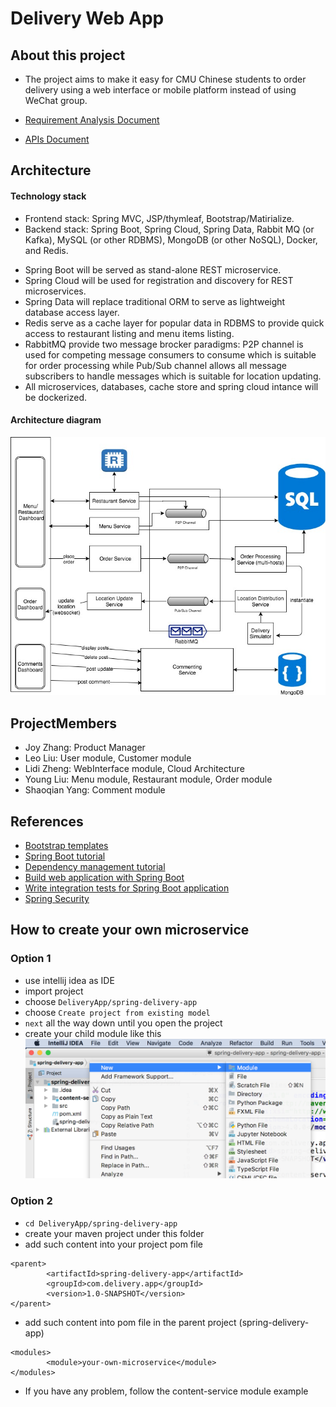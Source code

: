 # Delivery Web App

## About this project

* The project aims to make it easy for CMU Chinese students to order delivery using a web interface or mobile platform instead of using WeChat group. 

* [Requirement Analysis Document](https://github.com/benjasy1993/DeliveryApp/blob/master/docs/RequirementDoc.md)

* [APIs Document](https://github.com/benjasy1993/DeliveryApp/blob/master/docs/APIDoc.md) 

## Architecture

#### Technology stack
* Frontend stack: Spring MVC, JSP/thymleaf, Bootstrap/Matirialize.
* Backend stack: Spring Boot, Spring Cloud, Spring Data, Rabbit MQ (or Kafka), MySQL (or other RDBMS), MongoDB (or other NoSQL), Docker, and Redis.

- Spring Boot will be served as stand-alone REST microservice.
- Spring Cloud will be used for registration and discovery for REST microservices.
- Spring Data will replace traditional ORM to serve as lightweight database access layer.
- Redis serve as a cache layer for popular data in RDBMS to provide quick access to restaurant listing and menu items listing.
- RabbitMQ provide two message brocker paradigms: P2P channel is used for competing message consumers to consume which is suitable for order processing while Pub/Sub channel allows all message subscribers to handle messages which is suitable for location updating.
- All microservices, databases, cache store and spring cloud intance will be dockerized.


#### Architecture diagram
![diagram](https://github.com/benjasy1993/DeliveryApp/blob/master/images/diagram.jpg "Architecture Diagram")

## ProjectMembers

* Joy Zhang: Product Manager
* Leo Liu: User module, Customer module
* Lidi Zheng: WebInterface module, Cloud Architecture
* Young Liu: Menu module, Restaurant module, Order module
* Shaoqian Yang: Comment module

## References

* [Bootstrap templates](https://startbootstrap.com/template-categories/all/)
* [Spring Boot tutorial](https://spring.io/guides/gs/spring-boot/)
* [Dependency management tutorial](https://maven.apache.org/guides/introduction/introduction-to-dependency-mechanism.html)
* [Build web application with Spring Boot](http://www.springboottutorial.com/creating-web-application-with-spring-boot)
* [Write integration tests for Spring Boot application](http://www.springboottutorial.com/integration-testing-for-spring-boot-rest-services)
* [Spring Security](http://www.baeldung.com/security-spring)

## How to create your own microservice
### Option 1
* use intellij idea as IDE
* import project
* choose `DeliveryApp/spring-delivery-app`
* choose `Create project from existing model`
* `next` all the way down until you open the project
* create your child module like this
![submodule](https://github.com/benjasy1993/DeliveryApp/blob/master/images/submodule.jpg "create a sub module")

### Option 2
* `cd DeliveryApp/spring-delivery-app`
* create your maven project under this folder
* add such content into your project pom file
```
<parent>
        <artifactId>spring-delivery-app</artifactId>
        <groupId>com.delivery.app</groupId>
        <version>1.0-SNAPSHOT</version>
</parent>
```
* add such content into pom file in the parent project (spring-delivery-app)
```
<modules>
        <module>your-own-microservice</module>
</modules>
```
* If you have any problem, follow the content-service module example

